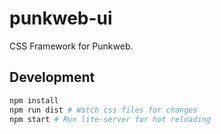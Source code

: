 # punkweb-ui

CSS Framework for Punkweb.

## Development

```bash
npm install
npm run dist # Watch css files for changes
npm start # Run lite-server for hot reloading
```
